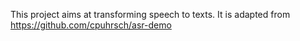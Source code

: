 This project aims at transforming speech to texts. It is adapted from https://github.com/cpuhrsch/asr-demo
